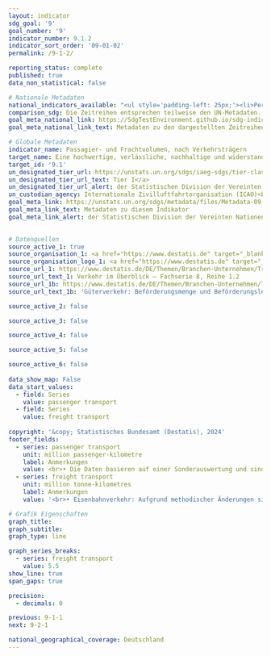 ```yaml
---
layout: indicator    
sdg_goal: '9'    
goal_number: '9'    
indicator_number: 9.1.2    
indicator_sort_order: '09-01-02'    
permalink: /9-1-2/    

reporting_status: complete    
published: true    
data_non_statistical: false    

# Nationale Metadaten    
national_indicators_available: "<ul style='padding-left: 25px;'><li>Personenverkehr</li> <li> Güterverkehr</li></ul>"    
comparison_sdg: Die Zeitreihen entsprechen teilweise den UN-Metadaten.    
goal_meta_national_link: https://SdgTestEnvironment.github.io/sdg-indicators/public/Meta/9.1.2.pdf
goal_meta_national_link_text: Metadaten zu den dargestellten Zeitreihen    

# Globale Metadaten    
indicator_name: Passagier- und Frachtvolumen, nach Verkehrsträgern    
target_name: Eine hochwertige, verlässliche, nachhaltige und widerstandsfähige Infrastruktur aufbauen, einschließlich regionaler und grenzüberschreitender Infrastruktur, um die wirtschaftliche Entwicklung und das menschliche Wohlergehen zu unterstützen, und dabei den Schwerpunkt auf einen erschwinglichen und gleichberechtigten Zugang für alle legen    
target_id: '9.1'    
un_designated_tier_url: https://unstats.un.org/sdgs/iaeg-sdgs/tier-classification/'    
un_designated_tier_url_text: Tier I</a>    
un_designated_tier_url_alert: der Statistischen Division der Vereinten Nationen    
un_custodian_agency: Internationale Zivilluftfahrtorganisation (ICAO)<br>Weltverkehrsforum (ITF)    
goal_meta_link: https://unstats.un.org/sdgs/metadata/files/Metadata-09-01-02.pdf    
goal_meta_link_text: Metadaten zu diesem Indikator    
goal_meta_link_alert: der Statistischen Division der Vereinten Nationen    
    

# Datenquellen
source_active_1: true
source_organisation_1: <a href="https://www.destatis.de" target="_blank"> Statistisches Bundesamt (Destatis) </a>
source_organisation_logo_1: <a href="https://www.destatis.de" target="_blank"><img src="https://sdg-indikatoren.de/public/OrgImgDe/destatis.png" alt="Logo destatis" style="height:60px; width:148px"/></a>
source_url_1: https://www.destatis.de/DE/Themen/Branchen-Unternehmen/Transport-Verkehr/Publikationen/Downloads-Querschnitt/verkehr-ueberblick-2080120187004.html
source_url_text_1: Verkehr im Überblick – Fachserie 8, Reihe 1.2
source_url_1b: https://www.destatis.de/DE/Themen/Branchen-Unternehmen/Transport-Verkehr/Gueterverkehr/Tabellen/gueterbefoerderung-lr.html
source_url_text_1b: 'Güterverkehr: Beförderungsmenge und Beförderungsleistung nach Verkehrsträgern'

source_active_2: false

source_active_3: false

source_active_4: false

source_active_5: false

source_active_6: false
    
data_show_map: False    
data_start_values: 
  - field: Series
    value: passenger transport
  - field: Series
    value: freight transport    
    
copyright: '&copy; Statistisches Bundesamt (Destatis), 2024'    
footer_fields:
  - series: passenger transport
    unit: million passenger-kilometre
    label: Anmerkungen
    value: <br>• Die Daten basieren auf einer Sonderauswertung und sind nicht öffentlich zugänglich. <br>• 2022 teilweise vorläufige Daten.
  - series: freight transport
    unit: million tonne-kilometres
    label: Anmerkungen
    value: '<br>• Eisenbahnverkehr: Aufgrund methodischer Änderungen sind die Ergebnisse ab 2016 nur eingeschränkt mit den Vorjahren vergleichbar.<br>• Straßenverkehr: 2021 und 2022 vorläufige Daten.'    

# Grafik Eigenschaften    
graph_title: 
graph_subtitle:     
graph_type: line    

graph_series_breaks:
  - series: freight transport
    value: 5.5
show_line: true
span_gaps: true

precision:
  - decimals: 0    

previous: 9-1-1    
next: 9-2-1    

national_geographical_coverage: Deutschland    
---
```


<span></span>